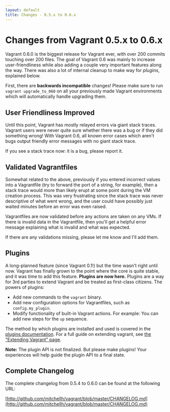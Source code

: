 ```yaml
---
layout: default
title: Changes - 0.5.x to 0.6.x
---
```

# Changes from Vagrant 0.5.x to 0.6.x

Vagrant 0.6.0 is the biggest release for Vagrant ever, with over
200 commits touching over 200 files. The goal of Vagrant 0.6 was
mainly to increase user-friendliness while also adding a couple
very important features along the way. There was also a lot of
internal cleanup to make way for _plugins_, explained below.

First, there are **backwards incompatible** changes! Please make
sure to run `vagrant upgrade_to_060` on all your previously made
Vagrant environments which will automatically handle upgrading them.

## User Friendliness Improved

Until this point, Vagrant has mostly relayed errors via giant
stack traces. Vagrant users were never quite sure whether there was
a bug or if they did something wrong! With Vagrant 0.6, all known
error cases which aren't bugs output friendly error messages with
no giant stack trace.

If you see a stack trace now: it is a bug, please report it.

## Validated Vagrantfiles

Somewhat related to the above, previously if you entered incorrect
values into a Vagrantfile (try to forward the port of a string, for
example), then a stack trace would more than likely erupt at some
point during the VM creation process. This was very frustrating since
the stack trace was never descriptive of what went wrong, and the
user could have possibly just waited minutes before an error was even
raised.

Vagrantfiles are now validated before any actions are taken on any
VMs. If there is invalid data in the Vagrantfile, then you'll get a
helpful error message explaining what is invalid and what was expected.

If there are any validations missing, please let me know and I'll add
them.

## Plugins

A long-planned feature (since Vagrant 0.1!) but the time wasn't right
until now. Vagrant has finally grown to the point where the core is quite
stable, and it was time to add this feature. **Plugins are now here.**
Plugins are a way for 3rd parties to extend Vagrant and be treated as
first-class citizens. The powers of plugins:

* Add new commands to the `vagrant` binary.
* Add new configuration options for Vagrantfiles, such as `config.my_plugin`.
* Modify functionality of built-in Vagrant actions. For example: You can add
  new steps for the `up` sequence.

The method by which plugins are installed and used is covered in the
[plugins documentation](/v1/docs/plugins.html). For a full guide on extending
vagrant, see [the "Extending Vagrant" page](/v1/docs/extending/index.html).

**Note:** The plugin API is not finalized. But please make plugins! Your
experiences will help guide the plugin API to a final state.

## Complete Changelog

The complete changelog from 0.5.4 to 0.6.0 can be found at the following URL:

[http://github.com/mitchellh/vagrant/blob/master/CHANGELOG.md](http://github.com/mitchellh/vagrant/blob/master/CHANGELOG.md)
